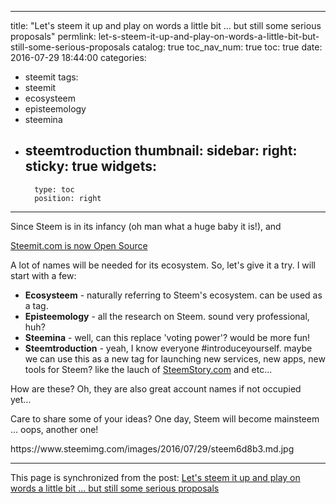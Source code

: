 
---
title: "Let's steem it up and play on words a little bit ... but still some serious proposals"
permlink: let-s-steem-it-up-and-play-on-words-a-little-bit-but-still-some-serious-proposals
catalog: true
toc_nav_num: true
toc: true
date: 2016-07-29 18:44:00
categories:
- steemit
tags:
- steemit
- ecosysteem
- episteemology
- steemina
- steemtroduction
thumbnail: 
sidebar:
    right:
        sticky: true
widgets:
    -
        type: toc
        position: right
---


<p>Since Steem is in its infancy (oh man what a huge baby it is!), and </p>
<p><a href="https://steemit.com/steemit/@steemitblog/steemit-com-is-now-open-source">Steemit.com is now Open Source</a></p>
<p>A lot of names will be needed for its ecosystem. So, let's give it a try. I will start with a few:</p>
<ul>
  <li><strong>Ecosysteem</strong> - naturally referring to Steem's ecosystem. can be used as a tag.</li>
  <li><strong>Episteemology</strong> - all the research on Steem. sound very professional, huh?</li>
  <li><strong>Steemina</strong> - well, can this replace 'voting power'? would be more fun!</li>
  <li><strong>Steemtroduction</strong> - yeah, I know everyone #introduceyourself. maybe we can use this as a new tag for launching new services, new apps, new tools for Steem? like the lauch of <a href="https://steemit.com/steem/@roelandp/celebrating-40-000-steemit-users-with-steemstory-com-what-s-your-story">SteemStory.com</a> and etc...</li>
</ul>
<p>How are these? Oh, they are also great account names if not occupied yet... </p>
<p>Care to share some of your ideas? One day, Steem will become mainsteem ... oops, another one!</p>
<p>https://www.steemimg.com/images/2016/07/29/steem6d8b3.md.jpg</p>

- - -

This page is synchronized from the post: [Let's steem it up and play on words a little bit ... but still some serious proposals](https://steemit.com/@deanliu/let-s-steem-it-up-and-play-on-words-a-little-bit-but-still-some-serious-proposals)
